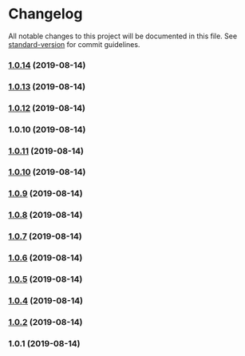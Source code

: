 # Changelog

All notable changes to this project will be documented in this file. See [standard-version](https://github.com/conventional-changelog/standard-version) for commit guidelines.

### [1.0.14](https://github.com/wulfmann/mvcr/compare/v1.0.13...v1.0.14) (2019-08-14)

### [1.0.13](https://github.com/wulfmann/mvcr/compare/v1.0.12...v1.0.13) (2019-08-14)

### [1.0.12](https://github.com/wulfmann/mvcr/compare/v1.0.11...v1.0.12) (2019-08-14)

### 1.0.10 (2019-08-14)

### [1.0.11](https://github.com/wulfmann/mvcr/compare/v1.0.10...v1.0.11) (2019-08-14)

### [1.0.10](https://github.com/wulfmann/mvcr/compare/v1.0.9...v1.0.10) (2019-08-14)

### [1.0.9](https://github.com/wulfmann/mvcr/compare/v1.0.8...v1.0.9) (2019-08-14)

### [1.0.8](https://github.com/wulfmann/mvcr/compare/v1.0.7...v1.0.8) (2019-08-14)

### [1.0.7](https://github.com/wulfmann/mvcr/compare/v1.0.6...v1.0.7) (2019-08-14)

### [1.0.6](https://github.com/wulfmann/mvcr/compare/v1.0.5...v1.0.6) (2019-08-14)

### [1.0.5](https://github.com/wulfmann/mvcr/compare/v1.0.4...v1.0.5) (2019-08-14)

### [1.0.4](https://github.com/wulfmann/mvcr/compare/v1.0.2...v1.0.4) (2019-08-14)

### [1.0.2](https://github.com/wulfmann/mvcr/compare/v1.0.1...v1.0.2) (2019-08-14)

### 1.0.1 (2019-08-14)
